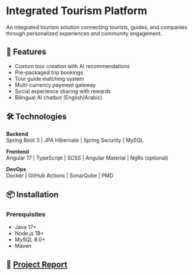 # Integrated Tourism Platform

An integrated tourism solution connecting tourists, guides, and companies through personalized experiences and community engagement.

## 🚀 Features

- Custom tour creation with AI recommendations
- Pre-packaged trip bookings
- Tour guide matching system
- Multi-currency payment gateway
- Social experience sharing with rewards
- Bilingual AI chatbot (English/Arabic)

## 🛠 Technologies

**Backend**  
Spring Boot 3 | JPA Hibernate | Spring Security | MySQL

**Frontend**  
Angular 17 | TypeScript | SCSS | Angular Material | NgRx (optional)

**DevOps**  
Docker | GitHub Actions | SonarQube | PMD

## 📦 Installation

### Prerequisites

- Java 17+
- Node.js 18+
- MySQL 8.0+
- Maven


## 📄 [Project Report](https://drive.google.com/file/d/1CDCIj8eMiCY-SmLZYuBPXRjU75b13wbt/view?usp=drive_link)
